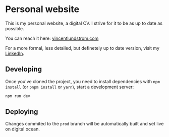 # Personal website

This is my personal website, a digital CV. I strive for it to be as up to date as possible.

You can reach it here: [vincentlundstrom.com](https://vincentlundstrom.com)

For a more formal, less detailed, but definetely up to date version, visit my [LinkedIn](https://linkedin.com/in/vincent-lundstrom).

## Developing

Once you've cloned the project, you need to install dependencies with `npm install` (or `pnpm install` or `yarn`), start a development server:

```bash
npm run dev
```

## Deploying

Changes commited to the `prod` branch will be automatically built and set live on digital ocean.
